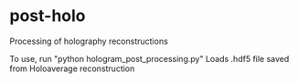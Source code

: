 # post-holo
Processing of holography reconstructions

To use, run "python hologram_post_processing.py"
Loads .hdf5 file saved from Holoaverage reconstruction
